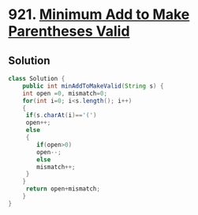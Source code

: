 # 921. [Minimum Add to Make Parentheses Valid](https://leetcode.com/problems/minimum-add-to-make-parentheses-valid/description/?envType=daily-question&envId=2024-10-09)

## Solution

```java
class Solution {
    public int minAddToMakeValid(String s) {
    int open =0, mismatch=0;
    for(int i=0; i<s.length(); i++)
    {
     if(s.charAt(i)=='(')
     open++;
     else
     {
        if(open>0)
        open--;
        else
        mismatch++;
     }
    } 
     return open+mismatch;   
    }
}
```
